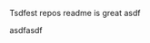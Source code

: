 Tsdfest repos readme is great asdf







asdfasdf






































































